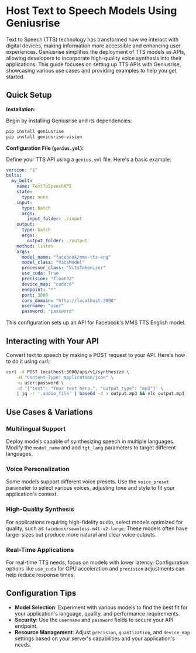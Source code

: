 # Host Text to Speech Models Using Geniusrise

Text to Speech (TTS) technology has transformed how we interact with digital devices, making information more accessible and enhancing user experiences. Geniusrise simplifies the deployment of TTS models as APIs, allowing developers to incorporate high-quality voice synthesis into their applications. This guide focuses on setting up TTS APIs with Geniusrise, showcasing various use cases and providing examples to help you get started.

## Quick Setup

**Installation:**

Begin by installing Geniusrise and its dependencies:

```bash
pip install geniusrise
pip install geniusrise-vision
```

**Configuration File (`genius.yml`):**

Define your TTS API using a `genius.yml` file. Here's a basic example:

```yaml
version: "1"
bolts:
  my_bolt:
    name: TextToSpeechAPI
    state:
      type: none
    input:
      type: batch
      args:
        input_folder: ./input
    output:
      type: batch
      args:
        output_folder: ./output
    method: listen
    args:
      model_name: "facebook/mms-tts-eng"
      model_class: "VitsModel"
      processor_class: "VitsTokenizer"
      use_cuda: True
      precision: "float32"
      device_map: "cuda:0"
      endpoint: "*"
      port: 3000
      cors_domain: "http://localhost:3000"
      username: "user"
      password: "password"
```

This configuration sets up an API for Facebook's MMS TTS English model.

## Interacting with Your API

Convert text to speech by making a POST request to your API. Here's how to do it using `curl`:

```bash
curl -X POST localhost:3000/api/v1/synthesize \
    -H "Content-Type: application/json" \
    -u user:password \
    -d '{"text": "Your text here.", "output_type": "mp3"}' \
    | jq -r '.audio_file' | base64 -d > output.mp3 && vlc output.mp3
```

## Use Cases & Variations

### Multilingual Support

Deploy models capable of synthesizing speech in multiple languages. Modify the `model_name` and add `tgt_lang` parameters to target different languages.

### Voice Personalization

Some models support different voice presets. Use the `voice_preset` parameter to select various voices, adjusting tone and style to fit your application's context.

### High-Quality Synthesis

For applications requiring high-fidelity audio, select models optimized for quality, such as `facebook/seamless-m4t-v2-large`. These models often have larger sizes but produce more natural and clear voice outputs.

### Real-Time Applications

For real-time TTS needs, focus on models with lower latency. Configuration options like `use_cuda` for GPU acceleration and `precision` adjustments can help reduce response times.

## Configuration Tips

- **Model Selection**: Experiment with various models to find the best fit for your application's language, quality, and performance requirements.
- **Security**: Use the `username` and `password` fields to secure your API endpoint.
- **Resource Management**: Adjust `precision`, `quantization`, and `device_map` settings based on your server's capabilities and your application's needs.

